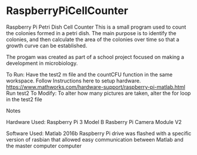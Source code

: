 # RaspberryPiCellCounter
Raspberry Pi Petri Dish Cell Counter
This is a small program used to count the colonies formed in a petri dish. The main purpose is to identify the colonies, and then calculate
the area of the colonies over time so that a growth curve can be established. 

The progam was created as part of a school project focused on making a development in microbiology. 

To Run:
    Have the test2 m file and the countCFU function in the same workspace. 
    Follow Instructions here to setup hardware. https://www.mathworks.com/hardware-support/raspberry-pi-matlab.html
    Run test2
To Modify:
    To alter how many pictures are taken, alter the for loop in the test2 file
    

Notes

Hardware Used: 
  Raspberry Pi 3 Model B
  Rasberry Pi Camera Module V2

Software Used:
  Matlab 2016b
    Raspberry Pi drive was flashed with a specific version of rasbian that allowed easy communication between Matlab and the 
    master computer computer
